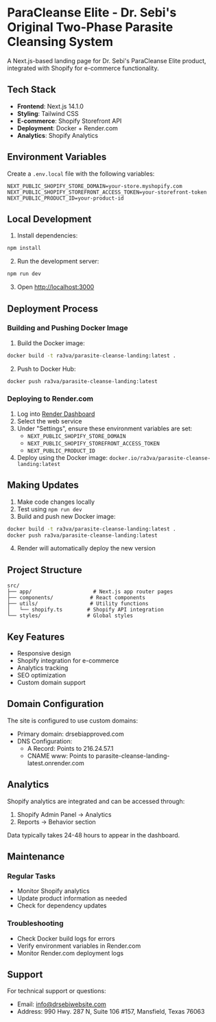 # ParaCleanse Elite - Dr. Sebi's Original Two-Phase Parasite Cleansing System

A Next.js-based landing page for Dr. Sebi's ParaCleanse Elite product, integrated with Shopify for e-commerce functionality.

## Tech Stack

- **Frontend**: Next.js 14.1.0
- **Styling**: Tailwind CSS
- **E-commerce**: Shopify Storefront API
- **Deployment**: Docker + Render.com
- **Analytics**: Shopify Analytics

## Environment Variables

Create a `.env.local` file with the following variables:

```env
NEXT_PUBLIC_SHOPIFY_STORE_DOMAIN=your-store.myshopify.com
NEXT_PUBLIC_SHOPIFY_STOREFRONT_ACCESS_TOKEN=your-storefront-token
NEXT_PUBLIC_PRODUCT_ID=your-product-id
```

## Local Development

1. Install dependencies:
```bash
npm install
```

2. Run the development server:
```bash
npm run dev
```

3. Open [http://localhost:3000](http://localhost:3000)

## Deployment Process

### Building and Pushing Docker Image

1. Build the Docker image:
```bash
docker build -t ra3va/parasite-cleanse-landing:latest .
```

2. Push to Docker Hub:
```bash
docker push ra3va/parasite-cleanse-landing:latest
```

### Deploying to Render.com

1. Log into [Render Dashboard](https://dashboard.render.com)
2. Select the web service
3. Under "Settings", ensure these environment variables are set:
   - `NEXT_PUBLIC_SHOPIFY_STORE_DOMAIN`
   - `NEXT_PUBLIC_SHOPIFY_STOREFRONT_ACCESS_TOKEN`
   - `NEXT_PUBLIC_PRODUCT_ID`
4. Deploy using the Docker image: `docker.io/ra3va/parasite-cleanse-landing:latest`

## Making Updates

1. Make code changes locally
2. Test using `npm run dev`
3. Build and push new Docker image:
```bash
docker build -t ra3va/parasite-cleanse-landing:latest .
docker push ra3va/parasite-cleanse-landing:latest
```
4. Render will automatically deploy the new version

## Project Structure

```
src/
├── app/                    # Next.js app router pages
├── components/            # React components
├── utils/                 # Utility functions
│   └── shopify.ts        # Shopify API integration
└── styles/               # Global styles
```

## Key Features

- Responsive design
- Shopify integration for e-commerce
- Analytics tracking
- SEO optimization
- Custom domain support

## Domain Configuration

The site is configured to use custom domains:
- Primary domain: drsebiapproved.com
- DNS Configuration:
  - A Record: Points to 216.24.57.1
  - CNAME www: Points to parasite-cleanse-landing-latest.onrender.com

## Analytics

Shopify analytics are integrated and can be accessed through:
1. Shopify Admin Panel → Analytics
2. Reports → Behavior section

Data typically takes 24-48 hours to appear in the dashboard.

## Maintenance

### Regular Tasks
- Monitor Shopify analytics
- Update product information as needed
- Check for dependency updates

### Troubleshooting
- Check Docker build logs for errors
- Verify environment variables in Render.com
- Monitor Render.com deployment logs

## Support

For technical support or questions:
- Email: info@drsebiwebsite.com
- Address: 990 Hwy. 287 N, Suite 106 #157, Mansfield, Texas 76063
